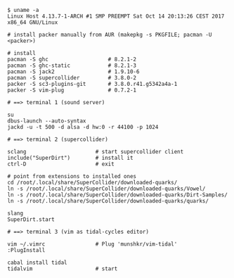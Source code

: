 
    $ uname -a
    Linux Host 4.13.7-1-ARCH #1 SMP PREEMPT Sat Oct 14 20:13:26 CEST 2017 x86_64 GNU/Linux

    # install packer manually from AUR (makepkg -s PKGFILE; pacman -U <packer>)

    # install
    pacman -S ghc                   # 8.2.1-2
    pacman -S ghc-static            # 8.2.1-3
    pacman -S jack2                 # 1.9.10-6
    pacman -S supercollider         # 3.8.0-2
    packer -S sc3-plugins-git       # 3.8.0.r41.g5342a4a-1
    packer -S vim-plug              # 0.7.2-1

    # ==> terminal 1 (sound server)

    su 
    dbus-launch --auto-syntax
    jackd -u -t 500 -d alsa -d hw:0 -r 44100 -p 1024

    # ==> terminal 2 (supercollider)

    sclang                      # start supercollider client
    include("SuperDirt")        # install it
    ctrl-D                      # exit

    # point from extensions to installed ones
    cd /root/.local/share/SuperCollider/downloaded-quarks/
    ln -s /root/.local/share/SuperCollider/downloaded-quarks/Vowel/
    ln -s /root/.local/share/SuperCollider/downloaded-quarks/Dirt-Samples/
    ln -s /root/.local/share/SuperCollider/downloaded-quarks/quarks/

    slang
    SuperDirt.start

    # ==> terminal 3 (vim as tidal-cycles editor)

    vim ~/.vimrc                # Plug 'munshkr/vim-tidal' 
    :PlugInstall

    cabal install tidal
    tidalvim                    # start

